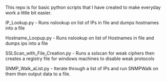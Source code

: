 This repo is for basic python scripts that I have created to make everyday work a little bit easier.

IP_Lookup.py - Runs nslookup on list of IPs in file and dumps hostnames into a file

Hostname_Loopup.py - Runs nslookup on list of Hostnames in file and dumps ips into a file

SSLScan_with_File_Creation.py - Runs a sslscan for weak ciphers then creates a registry file for windows machines to disable weak protocols

SNMP_Walk_aList.py - Iterate through a list of IPs and run SNMPWalk on them then output data to a file.